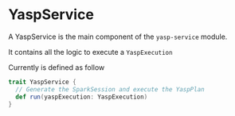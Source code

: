# YaspService

A YaspService is the main component of the `yasp-service` module.

It contains all the logic to execute a `YaspExecution`

Currently is defined as follow
```scala
trait YaspService {
  // Generate the SparkSession and execute the YaspPlan
  def run(yaspExecution: YaspExecution)
}
```



